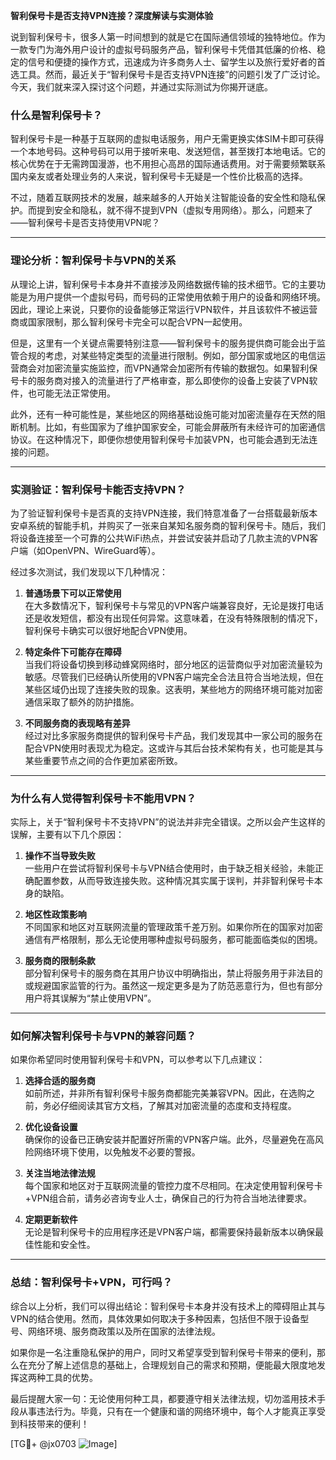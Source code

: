 **智利保号卡是否支持VPN连接？深度解读与实测体验**

说到智利保号卡，很多人第一时间想到的就是它在国际通信领域的独特地位。作为一款专门为海外用户设计的虚拟号码服务产品，智利保号卡凭借其低廉的价格、稳定的信号和便捷的操作方式，迅速成为许多商务人士、留学生以及旅行爱好者的首选工具。然而，最近关于“智利保号卡是否支持VPN连接”的问题引发了广泛讨论。今天，我们就来深入探讨这个问题，并通过实际测试为你揭开谜底。

### **什么是智利保号卡？**

智利保号卡是一种基于互联网的虚拟电话服务，用户无需更换实体SIM卡即可获得一个本地号码。这种号码可以用于接听来电、发送短信，甚至拨打本地电话。它的核心优势在于无需跨国漫游，也不用担心高昂的国际通话费用。对于需要频繁联系国内亲友或者处理业务的人来说，智利保号卡无疑是一个性价比极高的选择。

不过，随着互联网技术的发展，越来越多的人开始关注智能设备的安全性和隐私保护。而提到安全和隐私，就不得不提到VPN（虚拟专用网络）。那么，问题来了——智利保号卡是否支持使用VPN呢？

---

### **理论分析：智利保号卡与VPN的关系**

从理论上讲，智利保号卡本身并不直接涉及网络数据传输的技术细节。它的主要功能是为用户提供一个虚拟号码，而号码的正常使用依赖于用户的设备和网络环境。因此，理论上来说，只要你的设备能够正常运行VPN软件，并且该软件不被运营商或国家限制，那么智利保号卡完全可以配合VPN一起使用。

但是，这里有一个关键点需要特别注意——智利保号卡的服务提供商可能会出于监管合规的考虑，对某些特定类型的流量进行限制。例如，部分国家或地区的电信运营商会对加密流量实施监控，而VPN通常会加密所有传输的数据包。如果智利保号卡的服务商对接入的流量进行了严格审查，那么即使你的设备上安装了VPN软件，也可能无法正常使用。

此外，还有一种可能性是，某些地区的网络基础设施可能对加密流量存在天然的阻断机制。比如，有些国家为了维护国家安全，可能会屏蔽所有未经许可的加密通信协议。在这种情况下，即便你想使用智利保号卡加装VPN，也可能会遇到无法连接的问题。

---

### **实测验证：智利保号卡能否支持VPN？**

为了验证智利保号卡是否真的支持VPN连接，我们特意准备了一台搭载最新版本安卓系统的智能手机，并购买了一张来自某知名服务商的智利保号卡。随后，我们将设备连接至一个可靠的公共WiFi热点，并尝试安装并启动了几款主流的VPN客户端（如OpenVPN、WireGuard等）。

经过多次测试，我们发现以下几种情况：

1. **普通场景下可以正常使用**  
   在大多数情况下，智利保号卡与常见的VPN客户端兼容良好，无论是拨打电话还是收发短信，都没有出现任何异常。这意味着，在没有特殊限制的情况下，智利保号卡确实可以很好地配合VPN使用。

2. **特定条件下可能存在障碍**  
   当我们将设备切换到移动蜂窝网络时，部分地区的运营商似乎对加密流量较为敏感。尽管我们已经确认所使用的VPN客户端完全合法且符合当地法规，但在某些区域仍出现了连接失败的现象。这表明，某些地方的网络环境可能对加密通信采取了额外的防护措施。

3. **不同服务商的表现略有差异**  
   经过对比多家服务商提供的智利保号卡产品，我们发现其中一家公司的服务在配合VPN使用时表现尤为稳定。这或许与其后台技术架构有关，也可能是其与某些重要节点之间的合作更加紧密所致。

---

### **为什么有人觉得智利保号卡不能用VPN？**

实际上，关于“智利保号卡不支持VPN”的说法并非完全错误。之所以会产生这样的误解，主要有以下几个原因：

1. **操作不当导致失败**  
   一些用户在尝试将智利保号卡与VPN结合使用时，由于缺乏相关经验，未能正确配置参数，从而导致连接失败。这种情况其实属于误判，并非智利保号卡本身的缺陷。

2. **地区性政策影响**  
   不同国家和地区对互联网流量的管理政策千差万别。如果你所在的国家对加密通信有严格限制，那么无论使用哪种虚拟号码服务，都可能面临类似的困境。

3. **服务商的限制条款**  
   部分智利保号卡的服务商在其用户协议中明确指出，禁止将服务用于非法目的或规避国家监管的行为。虽然这一规定更多是为了防范恶意行为，但也有部分用户将其误解为“禁止使用VPN”。

---

### **如何解决智利保号卡与VPN的兼容问题？**

如果你希望同时使用智利保号卡和VPN，可以参考以下几点建议：

1. **选择合适的服务商**  
   如前所述，并非所有智利保号卡服务商都能完美兼容VPN。因此，在选购之前，务必仔细阅读其官方文档，了解其对加密流量的态度和支持程度。

2. **优化设备设置**  
   确保你的设备已正确安装并配置好所需的VPN客户端。此外，尽量避免在高风险网络环境下使用，以免触发不必要的警报。

3. **关注当地法律法规**  
   每个国家和地区对于互联网流量的管控力度不尽相同。在决定使用智利保号卡+VPN组合前，请务必咨询专业人士，确保自己的行为符合当地法律要求。

4. **定期更新软件**  
   无论是智利保号卡的应用程序还是VPN客户端，都需要保持最新版本以确保最佳性能和安全性。

---

### **总结：智利保号卡+VPN，可行吗？**

综合以上分析，我们可以得出结论：智利保号卡本身并没有技术上的障碍阻止其与VPN的结合使用。然而，具体效果如何取决于多种因素，包括但不限于设备型号、网络环境、服务商政策以及所在国家的法律法规。

如果你是一名注重隐私保护的用户，同时又希望享受到智利保号卡带来的便利，那么在充分了解上述信息的基础上，合理规划自己的需求和预期，便能最大限度地发挥这两种工具的优势。

最后提醒大家一句：无论使用何种工具，都要遵守相关法律法规，切勿滥用技术手段从事违法行为。毕竟，只有在一个健康和谐的网络环境中，每个人才能真正享受到科技带来的便利！

[TG💪+ @jx0703 ![Image](https://github.com/user-attachments/assets/dbca1d08-cadb-493c-b0ec-ad6f7a83f270)]